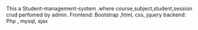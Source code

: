 This a Student-management-system .where course,subject,student,session crud perfomed by admin. 
Frontend: Bootstrap ,html, css, jquery
backend: Php , mysql, ajax
